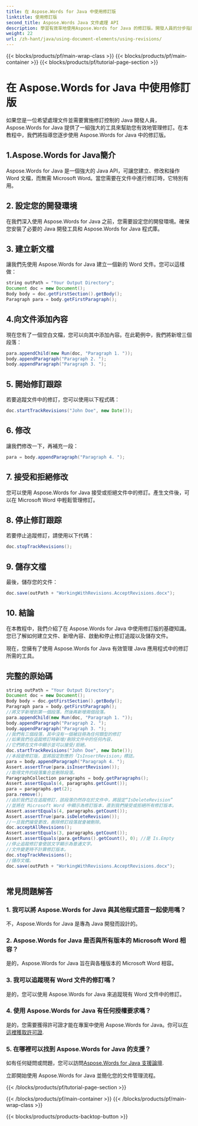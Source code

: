 ```yaml
---
title: 在 Aspose.Words for Java 中使用修訂版
linktitle: 使用修訂版
second_title: Aspose.Words Java 文件處理 API
description: 學習有效率地使用Aspose.Words for Java 的修訂版。開發人員的分步指南。優化您的文件管理。
weight: 22
url: /zh-hant/java/using-document-elements/using-revisions/
---
```


{{< blocks/products/pf/main-wrap-class >}}
{{< blocks/products/pf/main-container >}}
{{< blocks/products/pf/tutorial-page-section >}}

# 在 Aspose.Words for Java 中使用修訂版


如果您是一位希望處理文件並需要實施修訂控制的 Java 開發人員，Aspose.Words for Java 提供了一組強大的工具來幫助您有效地管理修訂。在本教程中，我們將指導您逐步使用 Aspose.Words for Java 中的修訂版。 

## 1.Aspose.Words for Java簡介

Aspose.Words for Java 是一個強大的 Java API，可讓您建立、修改和操作 Word 文檔，而無需 Microsoft Word。當您需要在文件中進行修訂時，它特別有用。

## 2. 設定您的開發環境

在我們深入使用 Aspose.Words for Java 之前，您需要設定您的開發環境。確保您安裝了必要的 Java 開發工具和 Aspose.Words for Java 程式庫。

## 3. 建立新文檔

讓我們先使用 Aspose.Words for Java 建立一個新的 Word 文件。您可以這樣做：

```java
string outPath = "Your Output Directory";
Document doc = new Document();
Body body = doc.getFirstSection().getBody();
Paragraph para = body.getFirstParagraph();
```

## 4.向文件添加內容

現在您有了一個空白文檔，您可以向其中添加內容。在此範例中，我們將新增三個段落：

```java
para.appendChild(new Run(doc, "Paragraph 1. "));
body.appendParagraph("Paragraph 2. ");
body.appendParagraph("Paragraph 3. ");
```

## 5. 開始修訂跟踪

若要追蹤文件中的修訂，您可以使用以下程式碼：

```java
doc.startTrackRevisions("John Doe", new Date());
```

## 6. 修改

讓我們修改一下，再補充一段：

```java
para = body.appendParagraph("Paragraph 4. ");
```

## 7. 接受和拒絕修改

您可以使用 Aspose.Words for Java 接受或拒絕文件中的修訂。產生文件後，可以在 Microsoft Word 中輕鬆管理修訂。

## 8. 停止修訂跟踪

若要停止追蹤修訂，請使用以下代碼：

```java
doc.stopTrackRevisions();
```

## 9. 儲存文檔

最後，儲存您的文件：

```java
doc.save(outPath + "WorkingWithRevisions.AcceptRevisions.docx");
```

## 10. 結論

在本教程中，我們介紹了在 Aspose.Words for Java 中使用修訂版的基礎知識。您已了解如何建立文件、新增內容、啟動和停止修訂追蹤以及儲存文件。

現在，您擁有了使用 Aspose.Words for Java 有效管理 Java 應用程式中的修訂所需的工具。

## 完整的原始碼
```java
string outPath = "Your Output Directory";
Document doc = new Document();
Body body = doc.getFirstSection().getBody();
Paragraph para = body.getFirstParagraph();
//將文字新增到第一個段落，然後再新增兩個段落。
para.appendChild(new Run(doc, "Paragraph 1. "));
body.appendParagraph("Paragraph 2. ");
body.appendParagraph("Paragraph 3. ");
//我們有三個段落，其中沒有一個被註冊為任何類型的修訂
//如果我們在追蹤修訂時新增/刪除文件中的任何內容，
//它們將在文件中顯示並可以接受/拒絕。
doc.startTrackRevisions("John Doe", new Date());
//本段是修訂版，並將設定對應的「IsInsertRevision」標誌。
para = body.appendParagraph("Paragraph 4. ");
Assert.assertTrue(para.isInsertRevision());
//取得文件的段落集合並刪除段落。
ParagraphCollection paragraphs = body.getParagraphs();
Assert.assertEquals(4, paragraphs.getCount());
para = paragraphs.get(2);
para.remove();
//由於我們正在追蹤修訂，該段落仍然存在於文件中，將設定“IsDeleteRevision”
//並將在 Microsoft Word 中顯示為修訂版本，直到我們接受或拒絕所有修訂版本。
Assert.assertEquals(4, paragraphs.getCount());
Assert.assertTrue(para.isDeleteRevision());
//一旦我們接受更改，刪除修訂段落就會被刪除。
doc.acceptAllRevisions();
Assert.assertEquals(3, paragraphs.getCount());
Assert.assertEquals(para.getRuns().getCount(), 0); //是 Is.Empty
//停止追蹤修訂會使該文字顯示為普通文字。
//文件變更時不計算修訂版本。
doc.stopTrackRevisions();
//儲存文檔。
doc.save(outPath + "WorkingWithRevisions.AcceptRevisions.docx");
  
```

## 常見問題解答

### 1. 我可以將 Aspose.Words for Java 與其他程式語言一起使用嗎？

不，Aspose.Words for Java 是專為 Java 開發而設計的。

### 2. Aspose.Words for Java 是否與所有版本的 Microsoft Word 相容？

是的，Aspose.Words for Java 旨在與各種版本的 Microsoft Word 相容。

### 3. 我可以追蹤現有 Word 文件的修訂嗎？

是的，您可以使用 Aspose.Words for Java 來追蹤現有 Word 文件中的修訂。

### 4. 使用 Aspose.Words for Java 有任何授權要求嗎？

是的，您需要獲得許可證才能在專案中使用 Aspose.Words for Java。你可以[在這裡獲取許可證](https://purchase.aspose.com/buy).

### 5. 在哪裡可以找到 Aspose.Words for Java 的支援？

如有任何疑問或問題，您可以訪問[Aspose.Words for Java 支援論壇](https://forum.aspose.com/).

立即開始使用 Aspose.Words for Java 並簡化您的文件管理流程。

{{< /blocks/products/pf/tutorial-page-section >}}

{{< /blocks/products/pf/main-container >}}
{{< /blocks/products/pf/main-wrap-class >}}

{{< blocks/products/products-backtop-button >}}
